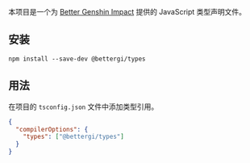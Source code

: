 本项目是一个为 [Better Genshin Impact](https://github.com/babalae/better-genshin-impact) 提供的 JavaScript 类型声明文件。

## 安装

```shell
npm install --save-dev @bettergi/types
```

## 用法

在项目的 `tsconfig.json` 文件中添加类型引用。

```json
{
  "compilerOptions": {
    "types": ["@bettergi/types"]
  }
}
```
